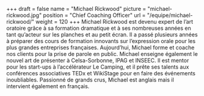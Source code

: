 +++
draft		= false
name		= "Michael Rickwood"
picture		= "michael-rickwood.jpg"
position 	= "Chief Coaching Officer"
url			= "/equipe/michael-rickwood/"
weight		= 120
+++
Michael Rickwood est devenu expert de l’art oratoire grâce à sa formation dramatique et à ses nombreuses années en tant qu’acteur sur les planches et au petit écran. Il a passé plusieurs années à préparer des cours de formation innovants sur l’expression orale pour les plus grandes entreprises françaises. Aujourd’hui, Michael forme et coache nos clients pour la prise de parole en public. Michael enseigne également le nouvel art de présenter à Celsa-Sorbonne, IPAG et INSEEC. Il est mentor pour les start-ups à l’accélérateur Le Camping, et il prête ses talents aux conférences associatives TEDx et WikiStage pour en faire des événements inoubliables. Passionné de grands crus, Michael est anglais mais il intervient également en français.